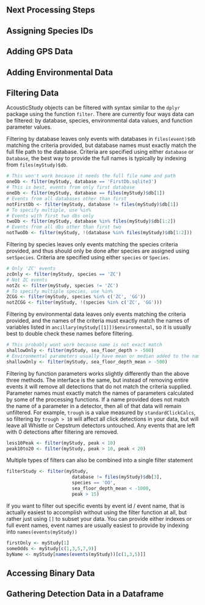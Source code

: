 ## Next Processing Steps

## Assigning Species IDs

## Adding GPS Data

## Adding Environmental Data

## Filtering Data

AcousticStudy objects can be filtered with syntax similar to the `dplyr` package
using the function `filter`. There are currently four ways data can be filtered:
by database, species, environmental data values, and function parameter values.

Filtering by database leaves only events with databases in `files(event)$db` matching
the criteria provided, but database names must exactly match the full file path to the
database. Criteria are specified using either `database` or `Database`, the best way to provide
the full names is typically by indexing from `files(myStudy)$db`.

```r
# This won't work because it needs the full file name and path
oneDb <- filter(myStudy, database == 'FirstDb.sqlite3')
# This is best, events from only first database
oneDb <- filter(myStudy, database == files(myStudy)$db[1])
# Events from all databases other than first
notFirstDb <- filter(myStudy, database != files(myStudy)$db[1])
# To specify multiple, use %in%
# Events with first two dbs only
twoDb <- filter(myStudy, database %in% files(myStudy)$db[1:2])
# Events from all dbs other than first two
notTwoDb <- filter(myStudy, !(database %in% files(myStudy)$db[1:2]))
```

Filtering by species leaves only events matching the species criteria provided, and thus
should only be done after species are assigned using `setSpecies`. Criteria are specified 
using either `species` or `Species`.

```r
# Only 'ZC' events
zcOnly <- filter(myStudy, species == 'ZC')
# Not ZC events
notZc <- filter(myStudy, species != 'ZC')
# To specify multiple species, use %in%
ZCGG <- filter(myStudy, species %in% c('ZC', 'GG'))
notZCGG <- filter(myStudy, !(species %in% c('ZC', 'GG')))
```

Filtering by environmental data leaves only events matching the criteria provided, and
the names of the criteria must exactly match the names of variables listed in
`ancillary(myStudy[[1]])$environmental`, so it is usually best to double check these names
before filtering.

```r
# This probably wont work because name is not exact match
shallowOnly <- filter(myStudy, sea_floor_depth > -500)
# Environmental parameters usually have mean or median added to the name, this works
shallowOnly <- filter(myStudy, sea_floor_depth_mean > -500)
```

Filtering by function parameters works slightly differently than the above three methods.
The interface is the same, but instead of removing entire events it will remove all detections
that do not match the criteria supplied. Parameter names must exactly match the names of parameters
calculated by some of the processing functions. If a name provided does not match the name of a parameter
in a detector, then all of that data will remain unfiltered. For example, `trough` is a value measured by
`standardClickCalcs`, so filtering by `trough > 10` will affect all click detections in your data, but will
leave all Whistle or Cepstrum detectors untouched. Any events that are left with 0 detections after filtering
are removed.

```r
less10Peak <- filter(myStudy, peak < 10)
peak10to20 <- filter(myStudy, peak > 10, peak < 20)
```

Multiple types of filters can also be combined into a single filter statement

```r
filterStudy <- filter(myStudy,
                        database != files(myStudy)$db[3],
                        species == 'OO',
                        sea_floor_depth_mean < -1000,
                        peak > 15)
```

If you want to filter out specific events by event id / event name, that is actually easiest
to accomplish without using the filter function at all, but rather just using `[]` to subset
your data. You can provide either indexes or full event names, event names are usually easiest
to provide by indexing into `names(events(myStudy))`

```r
firstOnly <- myStudy[1]
someOdds <- myStudy[c(1,3,5,7,9)]
byName <- myStudy[names(events(myStudy))[c(1,3,5)]]
```

## Accessing Binary Data

## Gathering Detection Data in a Dataframe
